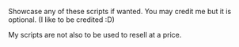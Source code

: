 Showcase any of these scripts if wanted. You may credit me but it is optional. (I like to be credited :D)

My scripts are not also to be used to resell at a price.
